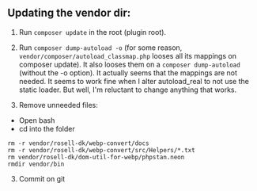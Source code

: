 ## Updating the vendor dir:

1. Run `composer update` in the root (plugin root).
2. Run `composer dump-autoload -o`
(for some reason, `vendor/composer/autoload_classmap.php` looses all its mappings on composer update). It also looses them on a `composer dump-autoload` (without the -o option).
It actually seems that the mappings are not needed. It seems to work fine when I alter autoload_real to not use the static loader. But well, I'm reluctant to change anything that works.

3. Remove unneeded files:

- Open bash
- cd into the folder

```
rm -r vendor/rosell-dk/webp-convert/docs
rm -r vendor/rosell-dk/webp-convert/src/Helpers/*.txt
rm vendor/rosell-dk/dom-util-for-webp/phpstan.neon
rmdir vendor/bin
```

3. Commit on git
